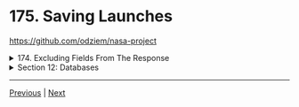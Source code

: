 # 175. Saving Launches

https://github.com/odziem/nasa-project

<details>
  <summary> 174. Excluding Fields From The Response </summary>

  -   `server/src/models/planets.model.js` updating

  ```
const  { parse } = require('csv-parse');
const fs = require('fs');
const path = require('path');

const planets = require('./planets.mongo');

function isHabitablePlanet(planet) {
    return planet['koi_disposition'] === 'CONFIRMED'
        && planet['koi_insol'] > 0.36 && planet['koi_insol'] < 1.11
        && planet['koi_prad'] < 1.6;
  }
  
function loadPlanetsData(){
    return new Promise((resolve, reject) => {
        fs.createReadStream(path.join(__dirname, '..', '..', 'data', 'kepler_data.csv'))
            .pipe(parse({
                comment: '#',
                columns: true
            }))
            .on('data', async (data) => {
                if (isHabitablePlanet(data)){
                    savePlanet(data);
                }
            })
            .on('error', (err) => {
                console.log(err);
                reject(err);
            })
            .on('end', async () => {        
                const countPlanetsFound = (await getAllPlanets()).length;       
                console.log(`${countPlanetsFound} habitable planets found!`);
                resolve();
            });
    });
}

async function getAllPlanets () {
    return await planets.find({}, {
        '_id': 0, '__v': 0,
    });
};

async function savePlanet(data) {
    try {
        await planets.updateOne({
            keplerName: data.kepler_name,
        }, {
            keplerName: data.kepler_name,
        }, {
            upsert: true,
        });
    } catch (err){
        console.error(`Could not save planet ${err}`);
    }
}

module.exports = {
    loadPlanetsData,
    getAllPlanets,
};
  ```

<p align="center" >
    <img src="../imags/174_Excluding-Fields-From-The-Response.png" width="90%" > 
</p> 

</details>

<details>
  <summary> Section 12: Databases </summary>

  - [Codebase: s12_nasa-project-pm2](../src/s12_nasa-project-pm2/)

</details>

---

[Previous](./174_Excluding-Fields-From-The-Response.md) | [Next]()